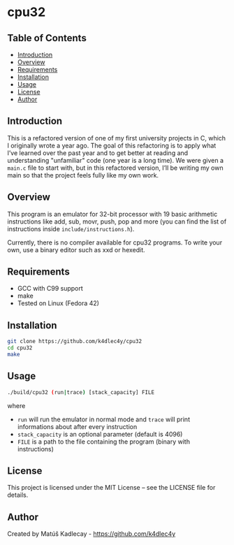 # cpu32

## Table of Contents
- [Introduction](#introduction)
- [Overview](#overview)
- [Requirements](#requirements)
- [Installation](#installation)
- [Usage](#usage)
- [License](#license)
- [Author](#author)

## Introduction
This is a refactored version of one of my first university projects in C,
which I originally wrote a year ago. The goal of this refactoring is to apply
what I’ve learned over the past year and to get better at reading and
understanding "unfamiliar" code (one year is a long time). We were given
a `main.c` file to start with, but in this refactored version, I’ll be writing
my own main so that the project feels fully like my own work.

## Overview
This program is an emulator for 32-bit processor with 19 basic arithmetic
instructions like add, sub, movr, push, pop and more (you can find the list
of instructions inside `include/instructions.h`).

Currently, there is no compiler available for cpu32 programs. To write your 
own, use a binary editor such as xxd or hexedit.

## Requirements
- GCC with C99 support
- make
- Tested on Linux (Fedora 42)

## Installation
```bash
git clone https://github.com/k4dlec4y/cpu32
cd cpu32
make
```

## Usage
```bash
./build/cpu32 (run|trace) [stack_capacity] FILE
```
where  
- `run` will run the emulator in normal mode and `trace` will print informations
about after every instruction  
- `stack_capacity` is an optional parameter (default is 4096)  
- `FILE` is a path to the file containing the program (binary with instructions)

## License

This project is licensed under the MIT License – see the LICENSE file for details.

## Author

Created by Matúš Kadlecay - https://github.com/k4dlec4y
